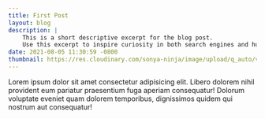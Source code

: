 ```yaml
---
title: First Post
layout: blog
description: |
    This is a short descriptive excerpt for the blog post.
    Use this excerpt to inspire curiosity in both search engines and humans.
date: 2021-08-05 11:30:59 -0800
thumbnail: https://res.cloudinary.com/sonya-ninja/image/upload/q_auto/v1628228850/Placeholders/imagePlaceholder_u4yliv.png
---
```

Lorem ipsum dolor sit amet consectetur adipisicing elit. Libero dolorem nihil provident eum pariatur praesentium fuga aperiam consequatur! Dolorum voluptate eveniet quam dolorem temporibus, dignissimos quidem qui nostrum aut consequatur!